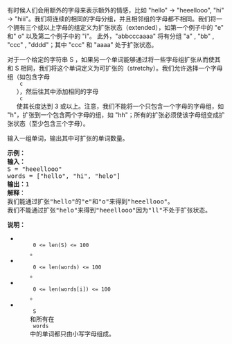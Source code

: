 <html>
 <body>
  <p>
   有时候人们会用额外的字母来表示额外的情感，比如 "hello" -&gt; "heeellooo", "hi" -&gt; "hiii"。我们将连续的相同的字母分组，并且相邻组的字母都不相同。我们将一个拥有三个或以上字母的组定义为扩张状态（extended），如第一个例子中的 "e" 和" o" 以及第二个例子中的 "i"。 此外，"abbcccaaaa" 将有分组 "a" , "bb" , "ccc" , "dddd"；其中 "ccc" 和 "aaaa" 处于扩张状态。
  </p>
  <p>
   对于一个给定的字符串 S ，如果另一个单词能够通过将一些字母组扩张从而使其和 S 相同，我们将这个单词定义为可扩张的（stretchy）。我们允许选择一个字母组（如包含字母
   <code>
    c
   </code>
   ），然后往其中添加相同的字母
   <code>
    c
   </code>
   使其长度达到 3 或以上。注意，我们不能将一个只包含一个字母的字母组，如 "h"，扩张到一个包含两个字母的组，如 "hh"；所有的扩张必须使该字母组变成扩张状态（至少包含三个字母）。
  </p>
  <p>
   输入一组单词，输出其中可扩张的单词数量。
  </p>
  <pre>
<strong>示例：</strong>
<strong>输入：</strong> 
S = "heeellooo"
words = ["hello", "hi", "helo"]
<strong>输出：</strong>1
<strong>解释</strong>：
我们能通过扩张"hello"的"e"和"o"来得到"heeellooo"。
我们不能通过扩张"helo"来得到"heeellooo"因为"ll"不处于扩张状态。
</pre>
  <p>
   <strong>
    说明：
   </strong>
  </p>
  <ul>
   <li>
    <code>
     0 &lt;= len(S) &lt;= 100
    </code>
    。
   </li>
   <li>
    <code>
     0 &lt;= len(words) &lt;= 100
    </code>
    。
   </li>
   <li>
    <code>
     0 &lt;= len(words[i]) &lt;= 100
    </code>
    。
   </li>
   <li>
    <code>
     S
    </code>
    和所有在
    <code>
     words
    </code>
    中的单词都只由小写字母组成。
   </li>
  </ul>
 </body>
</html>